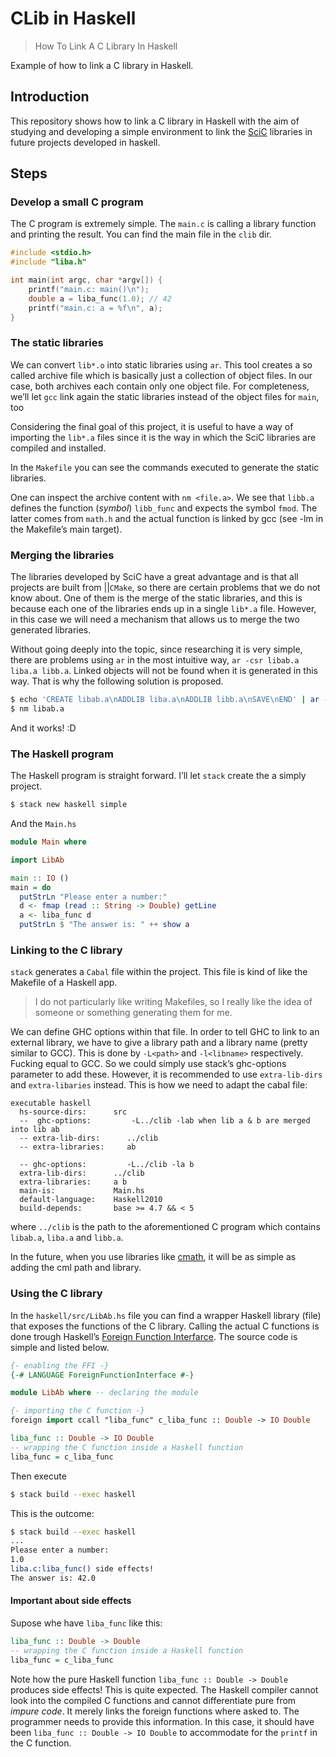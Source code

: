 # CLib in Haskell

> How To Link A C Library In Haskell

Example of how to link a C library in Haskell.

## Introduction

This repository shows how to link a C library in Haskell with the aim of studying and developing a simple environment to link the [SciC](https://github.com/ScientificC) libraries in future projects developed in haskell.

## Steps

### Develop a small C program

The C program is extremely simple. The `main.c` is calling a library function and printing the result. You can find the main file in the `clib` dir.

```c
#include <stdio.h>
#include "liba.h"

int main(int argc, char *argv[]) {
	printf("main.c: main()\n");
	double a = liba_func(1.0); // 42
	printf("main.c: a = %f\n", a);
}
```

### The static libraries

We can convert `lib*.o` into static libraries using `ar`. This tool creates a so called archive file which is basically just a collection of object files. In our case, both archives each contain only one object file. For completeness, we’ll let `gcc` link again the static libraries instead of the object files for `main`, too

Considering the final goal of this project, it is useful to have a way of importing the `lib*.a` files since it is the way in which the SciC libraries are compiled and installed.

In the `Makefile` you can see the commands executed to generate the static libraries.

One can inspect the archive content with `nm <file.a>`. We see that `libb.a` defines the function 
(_symbol_) `libb_func` and expects the symbol `fmod`. The latter comes from `math.h` and the actual function is linked by gcc (see -lm in the Makefile’s main target).

### Merging the libraries

The libraries developed by SciC have a great advantage and is that all projects are built from ||`CMake`, so there are certain problems that we do not know about. One of them is the merge of the static libraries, and this is because each one of the libraries ends up in a single `lib*.a` file. However, in this case we will need a mechanism that allows us to merge the two generated libraries.

Without going deeply into the topic, since researching it is very simple, there are problems using `ar` in the most intuitive way, `ar -csr libab.a liba.a libb.a`. Linked objects will not be found when it is generated in this way. That is why the following solution is proposed.

```bash
$ echo 'CREATE libab.a\nADDLIB liba.a\nADDLIB libb.a\nSAVE\nEND' | ar -M
$ nm libab.a
```

And it works! :D

### The Haskell program

The Haskell program is straight forward. I’ll let `stack` create the a simply project.

```bash
$ stack new haskell simple
```

And the `Main.hs`

```haskell
module Main where

import LibAb

main :: IO ()
main = do
  putStrLn "Please enter a number:"
  d <- fmap (read :: String -> Double) getLine
  a <- liba_func d
  putStrLn $ "The answer is: " ++ show a
```

### Linking to the C library

`stack` generates a `Cabal` file within the project. This file is kind of like the Makefile of a Haskell app.

> I do not particularly like writing Makefiles, so I really like the idea of someone or something generating them for me.

We can define GHC options within that file. In order to tell GHC to link to an external library, we have to give a library path and a library name (pretty similar to GCC). This is done by `-L<path>` and `-l<libname>` respectively. Fucking equal to GCC. So we could simply use stack’s ghc-options parameter to add these. However, it is recommended to use `extra-lib-dirs` and `extra-libaries` instead. This is how we need to adapt the cabal file:

```cabal
executable haskell
  hs-source-dirs:      src
  --  ghc-options:         -L../clib -lab when lib a & b are merged into lib ab
  -- extra-lib-dirs:      ../clib
  -- extra-libraries:     ab
  
  -- ghc-options:         -L../clib -la b
  extra-lib-dirs:      ../clib
  extra-libraries:     a b
  main-is:             Main.hs
  default-language:    Haskell2010
  build-depends:       base >= 4.7 && < 5
```

where `../clib` is the path to the aforementioned C program which contains `libab.a`, `liba.a` and `libb.a`.

In the future, when you use libraries like [cmath](https://scientificc.github.io/cmathl/), it will be as simple as adding the cml path and library.

### Using the C library

In the `haskell/src/LibAb.hs` file you can find a wrapper Haskell library (file) that exposes the functions of the C library. Calling the actual C functions is done trough Haskell’s [Foreign Function Interfarce](https://wiki.haskell.org/Foreign_Function_Interface). The source code is simple and listed below.

```haskell
{- enabling the FFI -}
{-# LANGUAGE ForeignFunctionInterface #-}

module LibAb where -- declaring the module

{- importing the C function -}
foreign import ccall "liba_func" c_liba_func :: Double -> IO Double

liba_func :: Double -> IO Double
-- wrapping the C function inside a Haskell function
liba_func = c_liba_func
```

Then execute

```bash
$ stack build --exec haskell
```

This is the outcome:

```bash
$ stack build --exec haskell
... 
Please enter a number:
1.0
liba.c:liba_func() side effects!
The answer is: 42.0
```

#### Important about side effects

Supose whe have `liba_func` like this:

```haskell
liba_func :: Double -> Double
-- wrapping the C function inside a Haskell function
liba_func = c_liba_func
```

Note how the pure Haskell function `liba_func :: Double -> Double` produces side effects! This is quite expected. The Haskell compiler cannot look into the compiled C functions and cannot differentiate pure from _impure code_. It merely links the foreign functions where asked to. The programmer needs to provide this information. In this case, it should have been `liba_func :: Double -> IO Double` to accommodate for the `printf` in the C function.

